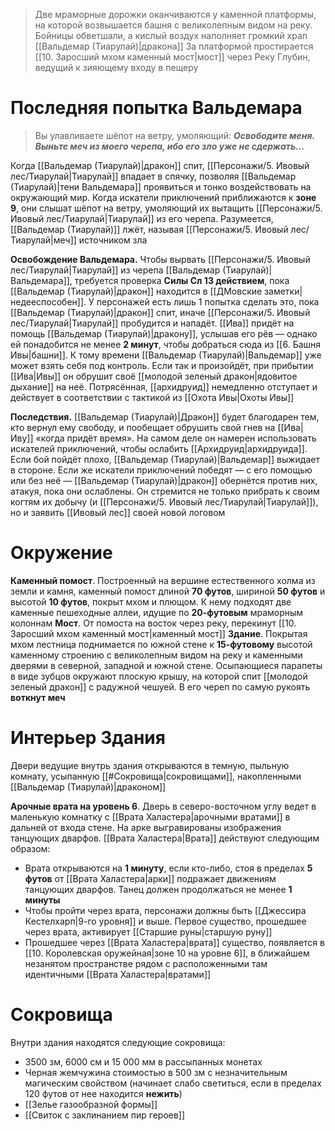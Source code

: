 >Две мраморные дорожки оканчиваются у каменной платформы, на которой возвышается башня с великолепным видом на реку. Бойницы обветшали, а кислый воздух наполняет громкий храп [[Вальдемар (Тиарулай)|дракона]]
>За платформой простирается [[10. Заросший мхом каменный мост|мост]] через Реку Глубин, ведущий к зияющему входу в пещеру

# Последняя попытка Вальдемара

>Вы улавливаете шёпот на ветру, умоляющий: ***Освободите меня. Выньте меч из моего черепа, ибо его зло уже не сдержать…***

Когда [[Вальдемар (Тиарулай)|дракон]] спит, [[Персонажи/5. Ивовый лес/Тиарулай|Тиарулай]] впадает в спячку, позволяя [[Вальдемар (Тиарулай)|тени Вальдемара]] проявиться и тонко воздействовать на окружающий мир. Когда искатели приключений приближаются к **зоне 9**, они слышат шёпот на ветру, умоляющий их вытащить [[Персонажи/5. Ивовый лес/Тиарулай|Тиарулай]] из его черепа. Разумеется, [[Вальдемар (Тиарулай)]] лжёт, называя [[Персонажи/5. Ивовый лес/Тиарулай|меч]] источником зла

**Освобождение Вальдемара.** Чтобы вырвать [[Персонажи/5. Ивовый лес/Тиарулай|Тиарулай]] из черепа [[Вальдемар (Тиарулай)|Вальдемара]], требуется проверка **Силы Сл 13 действием**, пока [[Вальдемар (Тиарулай)|дракон]] находится в [[ДМовские заметки|недееспособен]]. У персонажей есть лишь 1 попытка сделать это, пока [[Вальдемар (Тиарулай)|дракон]] спит, иначе [[Персонажи/5. Ивовый лес/Тиарулай|Тиарулай]] пробудится и нападёт. [[Ива]] придёт на помощь [[Вальдемар (Тиарулай)|дракону]], услышав его рёв — однако ей понадобится не менее **2 минут**, чтобы добраться сюда из [[6. Башня Ивы|башни]]. К тому времени [[Вальдемар (Тиарулай)|Вальдемар]] уже может взять себя под контроль. Если так и произойдёт, при прибытии [[Ива|Ивы]] он обрушит своё [[молодой зеленый дракон|ядовитое дыхание]] на неё. Потрясённая, [[архидруид]] немедленно отступает и действует в соответствии с тактикой из [[Охота Ивы|Охоты Ивы]]

**Последствия.** [[Вальдемар (Тиарулай)|Дракон]] будет благодарен тем, кто вернул ему свободу, и пообещает обрушить свой гнев на [[Ива|Иву]] «когда придёт время». На самом деле он намерен использовать искателей приключений, чтобы ослабить [[Архидруид|архидруида]]. Если бой пойдёт плохо, [[Вальдемар (Тиарулай)|Вальдемар]] выжидает в стороне. Если же искатели приключений победят — с его помощью или без неё — [[Вальдемар (Тиарулай)|дракон]] обернётся против них, атакуя, пока они ослаблены. Он стремится не только прибрать к своим когтям их добычу (и [[Персонажи/5. Ивовый лес/Тиарулай|Тиарулай]]), но и заявить [[Ивовый лес]] своей новой логовом

# Окружение

**Каменный помост**. Построенный на вершине естественного холма из земли и камня, каменный помост длиной **70 футов**, шириной **50 футов** и высотой **10 футов**, покрыт мхом и плющом. К нему подходят две каменные пешеходные аллеи, идущие по **20-футовым** мраморным колоннам
**Мост**. От помоста на восток через реку, перекинут [[10. Заросший мхом каменный мост|каменный мост]]
**Здание**. Покрытая мхом лестница поднимается по южной стене к **15-футовому** высотой каменному строению с великолепным видом на реку и каменными дверями в северной, западной и южной стене. Осыпающиеся парапеты в виде зубцов окружают плоскую крышу, на которой спит [[молодой зеленый дракон]] с радужной чешуей. В его череп по самую рукоять **воткнут меч**

# Интерьер Здания

Двери ведущие внутрь здания открываются в темную, пыльную комнату, усыпанную [[#Сокровища|сокровищами]], накопленными [[Вальдемар (Тиарулай)|драконом]]

**Арочные врата на уровень 6**. Дверь в северо-восточном углу ведет в маленькую комнатку с [[Врата Халастера|арочными вратами]] в дальней от входа стене. На арке выгравированы изображения танцующих дварфов. [[Врата Халастера|Врата]] действуют следующим образом:

- Врата открываются на **1 минуту**, если кто-либо, стоя в пределах **5 футов** от [[Врата Халастера|арки]] подражает движениям танцующих дварфов. Танец должен продолжаться не менее **1 минуты**
- Чтобы пройти через врата, персонажи должны быть [[Джессира Кестелхарп|9-го уровня]] и выше. Первое существо, прошедшее через врата, активирует [[Старшие руны|старшую руну]]
- Прошедшее через [[Врата Халастера|врата]] существо, появляется в [[10. Королевская оружейная|зоне 10 на уровне 6]], в ближайшем незанятом пространстве рядом с расположенными там идентичными [[Врата Халастера|вратами]]

# Сокровища

Внутри здания находятся следующие сокровища:

- 3500 зм, 6000 см и 15 000 мм в рассыпанных монетах
- Черная жемчужина стоимостью в 500 зм с незначительным магическим свойством (начинает слабо светиться, если в пределах 120 футов от нее находится **нежить**)
- [[Зелье газообразной формы]]
- [[Свиток с заклинанием пир героев]]
